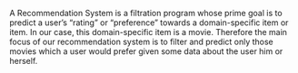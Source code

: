 A Recommendation System is a filtration program whose prime goal is to predict a user’s “rating” or “preference” towards a domain-specific item or item. In our case, this domain-specific item is a movie. Therefore the main focus of our recommendation system is to filter and predict only those movies which a user would prefer given some data about the user him or herself.
